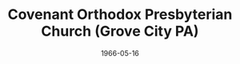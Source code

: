 ---
date: &id001 1966-05-16
end_date: null
location:
  address: 140 E. Poplar Street
  city: Grove City
  state: PA
minister:
- end: 1979-01-01
  name: Henry Tavares
  start: 1965-01-01
  type: Pastor
- end: 1987-01-01
  name: Ivan Davis
  start: 1980-01-01
  type: Pastor
- end: 1996-01-01
  name: Daniel Osborne
  start: 1988-01-01
  type: Pastor
- end: 2013-01-01
  name: Gerald Dodds
  start: 1997-01-01
  type: Pastor
- end: null
  name: Jeremy Jones
  start: 2013-01-01
  type: Pastor
- end: null
  name: Jeremy Jones
  start: 2013-01-01
  type: Associate Pastor
ministers:
- Henry Tavares
- Ivan Davis
- Daniel Osborne
- Gerald Dodds
- Jeremy Jones
- Jeremy Jones
name: Covenant Orthodox Presbyterian Church
names:
- end: null
  name: Covenant Orthodox Presbyterian Church
  start: 1966-05-16
origination_date: *id001
raw_data: "PA  Grove City\n\nCovenant Orthodox Presbyterian Church (May 16, 1966\u2013\
  \ )\n140 E. Poplar Street\nPastors: Henry Tavares, 1965\u201379\nIvan Davis, 1980\u2013\
  87\nDaniel Osborne, 1988\u201396\nGerald Dodds, 1997\u20132013\nJeremy Jones, 2013\u2013\
  \nAssoc. Pastor: Jeremy Jones, 2013"
states:
- PA
status:
  active: true
  end_date: null
  reason: null
  received_from: null
  withdrawal_to: null
title: Covenant Orthodox Presbyterian Church (Grove City PA)
year_established:
- 1966

---
